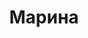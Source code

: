 ---
title: "Марина"
description: "Привет! Меня зовут Марина. Я в роли девочки эскорт совсем недавно, но очень люблю доставлять и получать удовольствие. Наделена модельной внешностью, очень чуткая, нежная и общительная. Буду рада познакомиться с достойным и воспитанным мужчиной. Помогу великолепно отдохнуть и снять усталость. Мы отлично проведём время в номере отеля или шикарном ресторане. Мои старания обязательно придутся по вкусу тебе.

Я с детства занимаюсь танцами и гимнастикой, а на данный момент обучаюсь в университете. Наше агентство вип эскорт поможет организовать незабываемую встречу и расслабляющий отдых."
Price: "От 1000$"
height: "176"
bustSize: "2"
hairColor: "brunet"
visa: "usa"
weight: "47"
age: "19"
folder: marina2
mainImage: 1.webp
images:
  - 2.webp
  - 3.webp
---